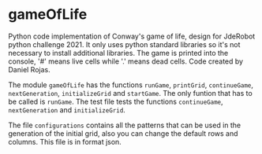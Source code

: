 # gameOfLife
Python code implementation of Conway's game of life, design for JdeRobot python challenge 2021.
It only uses python standard libraries so it's not necessary to install additional libraries.
The game is printed into the console, '#' means live cells while '.' means dead cells.
Code created by Daniel Rojas.

The module `gameOfLife` has the functions `runGame`, `printGrid`, `continueGame`, `nextGeneration`, `initializeGrid` and `startGame`. The only funtion that has to be called is `runGame`.
The test file tests the functions `continueGame`, `nextGeneration` and `initializeGrid`.

The file `configurations` contains all the patterns that can be used in the generation of the initial grid, also you can change the default rows and columns. This file is in format json.
